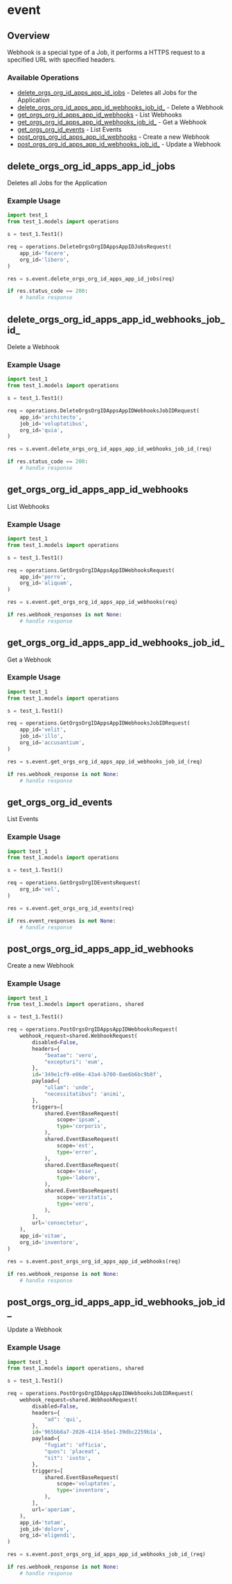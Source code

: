 # event

## Overview

Webhook is a special type of a Job, it performs a HTTPS request to a specified URL with specified headers.
<SchemaDefinition schemaRef="#/components/schemas/WebhookRequest" />


### Available Operations

* [delete_orgs_org_id_apps_app_id_jobs](#delete_orgs_org_id_apps_app_id_jobs) - Deletes all Jobs for the Application
* [delete_orgs_org_id_apps_app_id_webhooks_job_id_](#delete_orgs_org_id_apps_app_id_webhooks_job_id_) - Delete a Webhook
* [get_orgs_org_id_apps_app_id_webhooks](#get_orgs_org_id_apps_app_id_webhooks) - List Webhooks
* [get_orgs_org_id_apps_app_id_webhooks_job_id_](#get_orgs_org_id_apps_app_id_webhooks_job_id_) - Get a Webhook
* [get_orgs_org_id_events](#get_orgs_org_id_events) - List Events
* [post_orgs_org_id_apps_app_id_webhooks](#post_orgs_org_id_apps_app_id_webhooks) - Create a new Webhook
* [post_orgs_org_id_apps_app_id_webhooks_job_id_](#post_orgs_org_id_apps_app_id_webhooks_job_id_) - Update a Webhook

## delete_orgs_org_id_apps_app_id_jobs

Deletes all Jobs for the Application

### Example Usage

```python
import test_1
from test_1.models import operations

s = test_1.Test1()

req = operations.DeleteOrgsOrgIDAppsAppIDJobsRequest(
    app_id='facere',
    org_id='libero',
)

res = s.event.delete_orgs_org_id_apps_app_id_jobs(req)

if res.status_code == 200:
    # handle response
```

## delete_orgs_org_id_apps_app_id_webhooks_job_id_

Delete a Webhook

### Example Usage

```python
import test_1
from test_1.models import operations

s = test_1.Test1()

req = operations.DeleteOrgsOrgIDAppsAppIDWebhooksJobIDRequest(
    app_id='architecto',
    job_id='voluptatibus',
    org_id='quia',
)

res = s.event.delete_orgs_org_id_apps_app_id_webhooks_job_id_(req)

if res.status_code == 200:
    # handle response
```

## get_orgs_org_id_apps_app_id_webhooks

List Webhooks

### Example Usage

```python
import test_1
from test_1.models import operations

s = test_1.Test1()

req = operations.GetOrgsOrgIDAppsAppIDWebhooksRequest(
    app_id='porro',
    org_id='aliquam',
)

res = s.event.get_orgs_org_id_apps_app_id_webhooks(req)

if res.webhook_responses is not None:
    # handle response
```

## get_orgs_org_id_apps_app_id_webhooks_job_id_

Get a Webhook

### Example Usage

```python
import test_1
from test_1.models import operations

s = test_1.Test1()

req = operations.GetOrgsOrgIDAppsAppIDWebhooksJobIDRequest(
    app_id='velit',
    job_id='illo',
    org_id='accusantium',
)

res = s.event.get_orgs_org_id_apps_app_id_webhooks_job_id_(req)

if res.webhook_response is not None:
    # handle response
```

## get_orgs_org_id_events

List Events

### Example Usage

```python
import test_1
from test_1.models import operations

s = test_1.Test1()

req = operations.GetOrgsOrgIDEventsRequest(
    org_id='vel',
)

res = s.event.get_orgs_org_id_events(req)

if res.event_responses is not None:
    # handle response
```

## post_orgs_org_id_apps_app_id_webhooks

Create a new Webhook

### Example Usage

```python
import test_1
from test_1.models import operations, shared

s = test_1.Test1()

req = operations.PostOrgsOrgIDAppsAppIDWebhooksRequest(
    webhook_request=shared.WebhookRequest(
        disabled=False,
        headers={
            "beatae": 'vero',
            "excepturi": 'eum',
        },
        id='349e1cf9-e06e-43a4-b700-0ae6b6bc9b8f',
        payload={
            "ullam": 'unde',
            "necessitatibus": 'animi',
        },
        triggers=[
            shared.EventBaseRequest(
                scope='ipsam',
                type='corporis',
            ),
            shared.EventBaseRequest(
                scope='est',
                type='error',
            ),
            shared.EventBaseRequest(
                scope='esse',
                type='labore',
            ),
            shared.EventBaseRequest(
                scope='veritatis',
                type='vero',
            ),
        ],
        url='consectetur',
    ),
    app_id='vitae',
    org_id='inventore',
)

res = s.event.post_orgs_org_id_apps_app_id_webhooks(req)

if res.webhook_response is not None:
    # handle response
```

## post_orgs_org_id_apps_app_id_webhooks_job_id_

Update a Webhook

### Example Usage

```python
import test_1
from test_1.models import operations, shared

s = test_1.Test1()

req = operations.PostOrgsOrgIDAppsAppIDWebhooksJobIDRequest(
    webhook_request=shared.WebhookRequest(
        disabled=False,
        headers={
            "ad": 'qui',
        },
        id='965bb8a7-2026-4114-b5e1-39dbc2259b1a',
        payload={
            "fugiat": 'officia',
            "quos": 'placeat',
            "sit": 'iusto',
        },
        triggers=[
            shared.EventBaseRequest(
                scope='voluptates',
                type='inventore',
            ),
        ],
        url='aperiam',
    ),
    app_id='totam',
    job_id='dolore',
    org_id='eligendi',
)

res = s.event.post_orgs_org_id_apps_app_id_webhooks_job_id_(req)

if res.webhook_response is not None:
    # handle response
```
